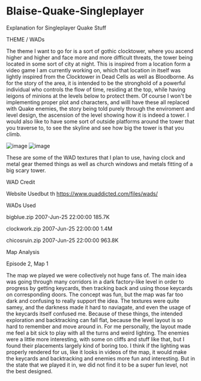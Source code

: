 # Blaise-Quake-Singleplayer
Explanation for Singleplayer Quake Stuff

THEME / WADs

The theme I want to go for is a sort of gothic clocktower, where you ascend higher and higher and face more and more difficult threats, the tower being located in some sort of city at night. This is inspired from a
location form a video game I am currently working on, which that location in itself was lightly inspired from the Clocktower in Dead Cells as well as Bloodborne. As for the story of the area, it is intended to be the stronghold of a powerful individual who controls the flow of time, residing at the top, while having leigons of minions at the levels below to protect them. Of course I won't be implementing proper plot and characters, and willl have these all replaced with Quake enemies, the story being told purely through the enviroment and level design, the ascension of the level showing how it is indeed a tower. I would also like to have some sort of outside platforms around the tower that you traverse to, to see the skyline and see how big the tower is that you climb.

![image](https://github.com/blaisecar/Blaise-Quake-Singleplayer/assets/153130544/b021ea7d-d405-42c7-8105-24cd845738ef)
![image](https://github.com/blaisecar/Blaise-Quake-Singleplayer/assets/153130544/04cb832d-f93d-4545-8d4c-6277f12b9f6a)


These are some of the WAD textures that I plan to use, having clock and metal gear themed things as well as church windows and metals fitting of a big scary tower. 

WAD Credit

Website Usedbut th
https://www.quaddicted.com/files/wads/

WADs Used

bigblue.zip	2007-Jun-25 22:00:00	185.7K

clockwork.zip	2007-Jun-25 22:00:00	1.4M

chicosruin.zip	2007-Jun-25 22:00:00	963.8K


Map Analysis

Episode 2, Map 1

The map we played we were collectively not huge fans of. The main idea was going through many corridors in a dark factory-like level in order to progress by getting keycards, then tracking back and using those keycards on corresponding doors. The concept was fun, but the map was far too dark and confusing to really support the idea. The textures were quite samey, and the darkness made it hard to naviagate, and even the usage of the keycards itself confused me. Because of these things, the intended exploration and backtracking can fall flat, because the level layout is so hard to remember and move around in. For me personally, the layout made me feel a bit sick to play with all the turns and weird lighting. The enemies were a little more interesting, with some on cliffs and stuff like that, but I found their placements largely kind of boring too. I think if the lighting was properly rendered for us, like it looks in videos of the map, it would make the keycards and backtracking and enemies more fun and interesting. But in the state that we played it in, we did not find it to be a super fun level, not the best designed. 
